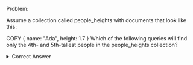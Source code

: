 Problem:

Assume a collection called people_heights with documents that look like this:

 COPY
{
  name: "Ada",
  height: 1.7
}
Which of the following queries will find only the 4th- and 5th-tallest people in the people_heights collection?

<details> 
  <summary>Correct Answer</summary>
   Answer : people_heights.find().sort({ height: -1 }).skip(3).limit(2)
</details>

